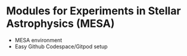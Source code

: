 # Modules for Experiments in Stellar Astrophysics (MESA)
* MESA environment
* Easy Github Codespace/Gitpod setup
